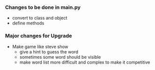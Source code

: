 ### Changes to be done in main.py
- convert to class and object
- define methods

### Major changes for Upgrade
- Make game like steve show
    - give a hint to guess the word 
    - sometimes some word should be visible
    - make word list more difficult and complex to make it competitive
    